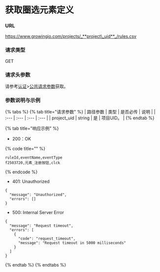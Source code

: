 # 获取圈选元素定义

### URL

https://www.growingio.com/projects/_**project\_uid**_/rules.csv

### 请求类型

GET

### 请求头参数

请参考[认证](../../authenticate/)&gt;[公共请求参数](../../authenticate/head-parameter.md)获取。

### 参数说明与示例

{% tabs %}
{% tab title="请求参数" %}
| 路径参数 | 类型 | 是否必传 | 说明 |
| :--- | :--- | :--- | :--- |
| project\_uid | string | 是 | 项目UID。 |
{% endtab %}

{% tab title="响应示例" %}
* 200：OK

{% code title="" %}
```text
ruleId,eventName,eventType
f2503720,元素_注册按钮,clck
```
{% endcode %}

* 401: Unauthorized

```text
{
  "message": "Unauthorized",
  "errors": []
}
```

* 500: Internal Server Error

```text
{
  "message": "Request timeout",
  "errors": [
    {
      "code": "request_timeout",
      "message": "Request timeout in 5000 milliseconds"
    }
  ]
}
```
{% endtab %}
{% endtabs %}



